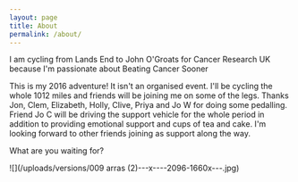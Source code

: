 ```yaml
---
layout: page
title: About
permalink: /about/
---
```



I am cycling from Lands End to John O'Groats for Cancer Research UK because I'm passionate about Beating Cancer Sooner

This is my 2016 adventure! It isn't an organised event. I'll be cycling the whole 1012 miles and friends will be joining me on some of the legs. Thanks Jon, Clem, Elizabeth, Holly, Clive, Priya and Jo W for doing some pedalling. Friend Jo C will be driving the support vehicle for the whole period in addition to providing emotional support and cups of tea and cake. I'm looking forward to other friends joining as support along the way.

What are you waiting for?

![](/uploads/versions/009 arras &#40;2&#41;---x----2096-1660x---.jpg)